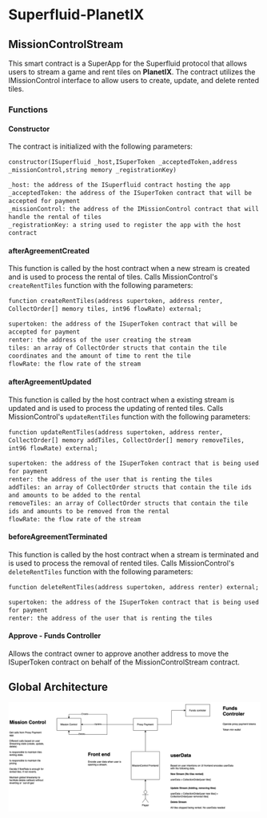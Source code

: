 # Superfluid-PlanetIX

## MissionControlStream

This smart contract is a SuperApp for the Superfluid protocol that allows users to stream a game and rent tiles on __PlanetIX__. The contract utilizes the IMissionControl interface to allow users to create, update, and delete rented tiles.


### Functions

#### Constructor

The contract is initialized with the following parameters:

````solidity
constructor(ISuperfluid _host,ISuperToken _acceptedToken,address _missionControl,string memory _registrationKey)
````

```
_host: the address of the ISuperfluid contract hosting the app
_acceptedToken: the address of the ISuperToken contract that will be accepted for payment
_missionControl: the address of the IMissionControl contract that will handle the rental of tiles
_registrationKey: a string used to register the app with the host contract
```

#### afterAgreementCreated
This function is called by the host contract when a new stream is created and is used to process the rental of tiles.
Calls MissionControl's `createRentTiles` function with the following parameters:
```solidity
function createRentTiles(address supertoken, address renter, CollectOrder[] memory tiles, int96 flowRate) external;
```

```
supertoken: the address of the ISuperToken contract that will be accepted for payment
renter: the address of the user creating the stream
tiles: an array of CollectOrder structs that contain the tile coordinates and the amount of time to rent the tile
flowRate: the flow rate of the stream
```

#### afterAgreementUpdated
This function is called by the host contract when a existing stream is updated and is used to process the updating of rented tiles.
Calls MissionControl's `updateRentTiles` function with the following parameters:
```solidity
function updateRentTiles(address supertoken, address renter, CollectOrder[] memory addTiles, CollectOrder[] memory removeTiles, int96 flowRate) external;
```

```
supertoken: the address of the ISuperToken contract that is being used for payment
renter: the address of the user that is renting the tiles
addTiles: an array of CollectOrder structs that contain the tile ids and amounts to be added to the rental
removeTiles: an array of CollectOrder structs that contain the tile ids and amounts to be removed from the rental
flowRate: the flow rate of the stream
```

#### beforeAgreementTerminated
This function is called by the host contract when a stream is terminated and is used to process the removal of rented tiles.
Calls MissionControl's `deleteRentTiles` function with the following parameters:
```solidity
function deleteRentTiles(address supertoken, address renter) external;
```

```
supertoken: the address of the ISuperToken contract that is being used for payment
renter: the address of the user that is renting the tiles
```


#### Approve - Funds Controller
Allows the contract owner to approve another address to move the ISuperToken contract on behalf of the MissionControlStream contract.



## Global Architecture
[![Global Architecture](img/baseDiagram.png)](img/baseDiagram.png)